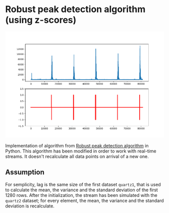 # Robust peak detection algorithm (using z-scores)

<img src="screenshot/quartz.png" width="640">

Implementation of algorithm from [Robust peak detection algorithm](https://stackoverflow.com/a/22640362) in Python.
This algorithm has been modified in order to work with real-time streams. It doesn't recalculate all data points on arrival of a new one.

## Assumption
For semplicity, lag is the same size of the first dataset `quartz1`, that is used to calculate the mean, the variance and the standard deviation of the first 1280 rows.
After the initialization, the stream has been simulated with the `quartz2` dataset; for every element, the mean, the variance and the standard deviation is recalculate.
